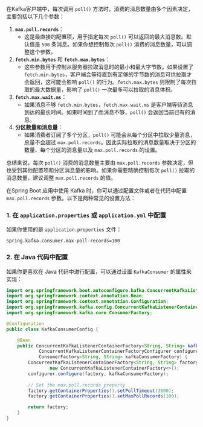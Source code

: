在Kafka客户端中，每次调用 `poll()` 方法时，消费的消息数量由多个因素决定，主要包括以下几个参数：

1. **`max.poll.records`**：
   - 这是最直接的配置项，用于指定每次 `poll()` 可以返回的最大消息数。默认值是 `500` 条消息。如果你想控制每次 `poll()` 消费的消息数量，可以调整这个参数。
2. **`fetch.min.bytes`** 和 **`fetch.max.bytes`**：
   - 这些参数用于控制从服务器拉取消息时的最小和最大字节数。如果设置了 `fetch.min.bytes`，客户端会等待直到有足够的字节数的消息可供拉取才会返回，这可能会影响 `poll()` 的行为。`fetch.max.bytes` 则限制了每次拉取的最大数据量，影响了 `poll()` 一次最多可以拉取的消息体积。
3. **`fetch.max.wait.ms`**：
   - 如果消息不够 `fetch.min.bytes`，`fetch.max.wait.ms` 是客户端等待消息到达的最长时间。如果时间到了而消息不够，`poll()` 会返回当前已有的消息。
4. **分区数量和消息量**：
   - 如果消费者订阅了多个分区，`poll()` 可能会从每个分区中拉取少量消息，总量不会超过 `max.poll.records`。因此实际拉取的消息数量取决于分区的数量、每个分区的消息量以及 `max.poll.records` 的设置。

总结来说，每次 `poll()` 消费的消息数量主要由 `max.poll.records` 参数决定，但也受到其他配置项和分区消息量的影响。如果你需要精确控制每次 `poll()` 拉取的消息数量，建议调整 `max.poll.records` 的值。

在Spring Boot 应用中使用 Kafka 时，你可以通过配置文件或者在代码中配置 `max.poll.records` 参数。以下是两种常见的设置方法：

### 1. 在 `application.properties` 或 `application.yml` 中配置

如果你使用的是 `application.properties` 文件：

```
spring.kafka.consumer.max-poll-records=100
```

### 2. 在 Java 代码中配置

如果你更喜欢在 Java 代码中进行配置，可以通过设置 `KafkaConsumer` 的属性来实现：

```java
import org.springframework.boot.autoconfigure.kafka.ConcurrentKafkaListenerContainerFactoryConfigurer;
import org.springframework.context.annotation.Bean;
import org.springframework.context.annotation.Configuration;
import org.springframework.kafka.config.ConcurrentKafkaListenerContainerFactory;
import org.springframework.kafka.core.ConsumerFactory;

@Configuration
public class KafkaConsumerConfig {

    @Bean
    public ConcurrentKafkaListenerContainerFactory<String, String> kafkaListenerContainerFactory(
            ConcurrentKafkaListenerContainerFactoryConfigurer configurer,
            ConsumerFactory<String, String> kafkaConsumerFactory) {
        ConcurrentKafkaListenerContainerFactory<String, String> factory =
                new ConcurrentKafkaListenerContainerFactory<>();
        configurer.configure(factory, kafkaConsumerFactory);
        
        // Set the max.poll.records property
        factory.getContainerProperties().setPollTimeout(3000);
        factory.getContainerProperties().setMaxPollRecords(100);

        return factory;
    }
}
```

